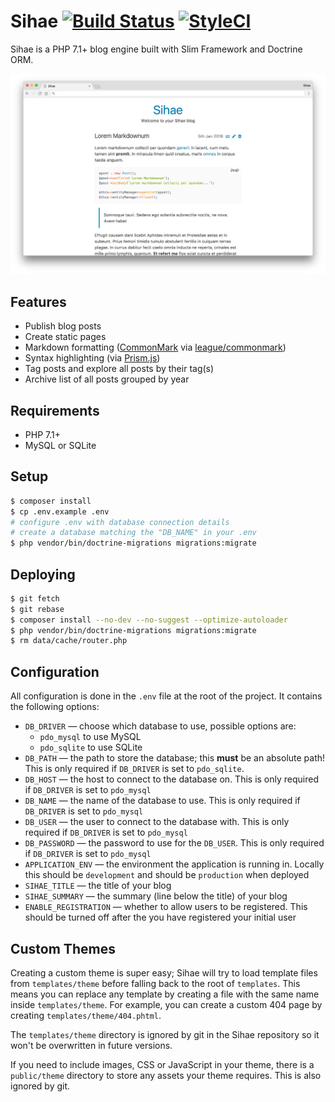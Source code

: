 # Sihae [![Build Status](https://travis-ci.org/imjoehaines/sihae.svg)](https://travis-ci.org/imjoehaines/sihae) [![StyleCI](https://styleci.io/repos/42362618/shield)](https://styleci.io/repos/42362618)

Sihae is a PHP 7.1+ blog engine built with Slim Framework and Doctrine ORM.

[![Sihae home page](screenshot.png)](https://raw.githubusercontent.com/imjoehaines/sihae/master/screenshot.png)

## Features

- Publish blog posts
- Create static pages
- Markdown formatting ([CommonMark](http://commonmark.org/) via [league/commonmark](https://github.com/thephpleague/commonmark))
- Syntax highlighting (via [Prism.js](http://prismjs.com/))
- Tag posts and explore all posts by their tag(s)
- Archive list of all posts grouped by year

## Requirements

- PHP 7.1+
- MySQL or SQLite

## Setup

```sh
$ composer install
$ cp .env.example .env
# configure .env with database connection details
# create a database matching the "DB_NAME" in your .env
$ php vendor/bin/doctrine-migrations migrations:migrate
```

## Deploying

```sh
$ git fetch
$ git rebase
$ composer install --no-dev --no-suggest --optimize-autoloader
$ php vendor/bin/doctrine-migrations migrations:migrate
$ rm data/cache/router.php
```

## Configuration

All configuration is done in the `.env` file at the root of the project. It contains the following options:

- `DB_DRIVER` &mdash; choose which database to use, possible options are:
  - `pdo_mysql` to use MySQL
  - `pdo_sqlite` to use SQLite
- `DB_PATH` &mdash; the path to store the database; this **must** be an absolute path! This is only required if `DB_DRIVER` is set to `pdo_sqlite`.
- `DB_HOST` &mdash; the host to connect to the database on. This is only required if `DB_DRIVER` is set to `pdo_mysql`
- `DB_NAME` &mdash; the name of the database to use. This is only required if `DB_DRIVER` is set to `pdo_mysql`
- `DB_USER` &mdash; the user to connect to the database with. This is only required if `DB_DRIVER` is set to `pdo_mysql`
- `DB_PASSWORD` &mdash; the password to use for the `DB_USER`. This is only required if `DB_DRIVER` is set to `pdo_mysql`
- `APPLICATION_ENV` &mdash; the environment the application is running in. Locally this should be `development` and should be `production` when deployed
- `SIHAE_TITLE` &mdash; the title of your blog
- `SIHAE_SUMMARY` &mdash; the summary (line below the title) of your blog
- `ENABLE_REGISTRATION` &mdash; whether to allow users to be registered. This should be turned off after the you have registered your initial user

## Custom Themes

Creating a custom theme is super easy; Sihae will try to load template files from `templates/theme` before falling back to the root of `templates`. This means you can replace any template by creating a file with the same name inside `templates/theme`. For example, you can create a custom 404 page by creating `templates/theme/404.phtml`.

The `templates/theme` directory is ignored by git in the Sihae repository so it won't be overwritten in future versions.

If you need to include images, CSS or JavaScript in your theme, there is a `public/theme` directory to store any assets your theme requires. This is also ignored by git.
